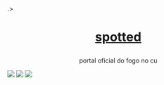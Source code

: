 .><h1 align="center">
    <a href="https://twitter.com/Spotted_do_tt">spotted</a>
</h1>
<p align="center">portal oficial do fogo no cu</p>

<img src="https://img.shields.io/static/v1?label=project%20version&message=v1.5&color=sucess&style=flat"/>
<img src="http://ForTheBadge.com/images/badges/made-with-python.svg"/>
<img src="https://img.shields.io/static/v1?label=pyhon&message=v3.8&color=sucess&style=flat"/>
